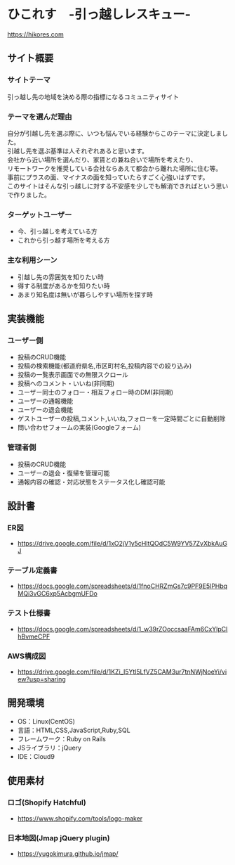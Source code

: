 # ひこれす　-引っ越しレスキュー-
https://hikores.com
## サイト概要
### サイトテーマ
引っ越し先の地域を決める際の指標になるコミュニティサイト

### テーマを選んだ理由
自分が引越し先を選ぶ際に、いつも悩んでいる経験からこのテーマに決定しました。<br>
引越し先を選ぶ基準は人それぞれあると思います。<br>
会社から近い場所を選んだり、家賃との兼ね合いで場所を考えたり、<br>
リモートワークを推奨している会社ならあえて都会から離れた場所に住む等。<br>
事前にプラスの面、マイナスの面を知っていたらすごく心強いはずです。<br>
このサイトはそんな引っ越しに対する不安感を少しでも解消できればという思いで作りました。

### ターゲットユーザー
- 今、引っ越しを考えている方
- これから引っ越す場所を考える方

### 主な利用シーン
- 引越し先の雰囲気を知りたい時
- 得する制度があるかを知りたい時
- あまり知名度は無いが暮らしやすい場所を探す時

## 実装機能
### ユーザー側
- 投稿のCRUD機能
- 投稿の検索機能(都道府県名,市区町村名,投稿内容での絞り込み)
- 投稿の一覧表示画面での無限スクロール
- 投稿へのコメント・いいね(非同期)
- ユーザー同士のフォロー・相互フォロー時のDM(非同期)
- ユーザーの通報機能
- ユーザーの退会機能
- ゲストユーザーの投稿,コメント,いいね,フォローを一定時間ごとに自動削除
- 問い合わせフォームの実装(Googleフォーム)

### 管理者側
- 投稿のCRUD機能
- ユーザーの退会・復帰を管理可能
- 通報内容の確認・対応状態をステータス化し確認可能

## 設計書
### ER図
- https://drive.google.com/file/d/1xO2jV1y5cHltQOdC5W9YV57ZvXbkAuGJ

### テーブル定義書
- https://docs.google.com/spreadsheets/d/1fnoCHRZmGs7c9PF9E5lPHbqMQi3vGC6xp5AcbgmUFDo

### テスト仕様書
- https://docs.google.com/spreadsheets/d/1_w39rZOoccsaaFAm6CxYlpCIhBvmeCPF

### AWS構成図
- https://drive.google.com/file/d/1KZi_I5Ytl5LfVZ5CAM3ur7tnNWjNoeYi/view?usp=sharing

## 開発環境
- OS：Linux(CentOS)
- 言語：HTML,CSS,JavaScript,Ruby,SQL
- フレームワーク：Ruby on Rails
- JSライブラリ：jQuery
- IDE：Cloud9

## 使用素材
### ロゴ(Shopify Hatchful)
- https://www.shopify.com/tools/logo-maker
### 日本地図(Jmap jQuery plugin)
- https://yugokimura.github.io/jmap/
